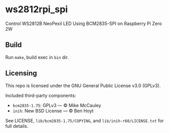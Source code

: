 # ws2812rpi_spi
Control WS2812B NeoPexil LED Using BCM2835-SPI on Raspberry Pi Zero 2W

## Build
Run `make`,  build exec in  `bin` dir.

## Licensing

This repo is licensed under the GNU General Public License v3.0 (GPLv3).

Included third-party components:

- `bcm2835-1.75`: GPLv3 — © Mike McCauley
- `inih`: New BSD License — © Ben Hoyt

See LICENSE, `lib/bcm2835-1.75/COPYING`, and `lib/inih-r60/LICENSE.txt` for full details.

